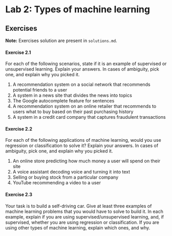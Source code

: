 Lab 2: Types of machine learning
================================


Exercises
---------

**Note:** Exercises solution are present in `solutions.md`.

#### Exercise 2.1



For each of the following scenarios, state if it is an example of
supervised or unsupervised learning. Explain your answers. In cases of
ambiguity, pick one, and explain why you picked it.


1. A recommendation system on a social network that recommends
    potential friends to a user
2. A system in a news site that divides the news into topics
3. The Google autocomplete feature for sentences
4. A recommendation system on an online retailer that recommends to
    users what to buy based on their past purchasing history
5. A system in a credit card company that captures fraudulent
    transactions


#### Exercise 2.2



For each of the following applications of machine learning, would you
use regression or classification to solve it? Explain your answers. In
cases of ambiguity, pick one, and explain why you picked it.


1. An online store predicting how much money a user will spend on
    their site
2. A voice assistant decoding voice and turning it into text
3. Selling or buying stock from a particular company
4. YouTube recommending a video to a user


#### Exercise 2.3



Your task is to build a self-driving car. Give at least three examples
of machine learning problems that you would have to solve to build it.
In each example, explain if you are using supervised/unsupervised
learning, and, if supervised, whether you are using regression or
classification. If you are using other types of machine learning,
explain which ones, and why.
